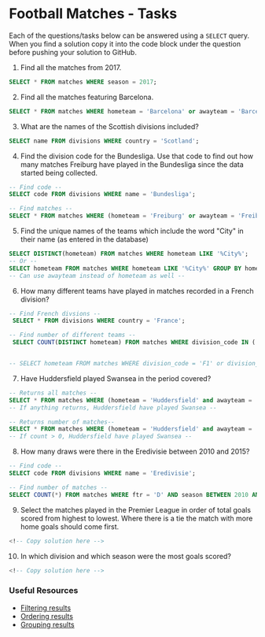 # Football Matches - Tasks

Each of the questions/tasks below can be answered using a `SELECT` query. When you find a solution copy it into the code block under the question before pushing your solution to GitHub.

1) Find all the matches from 2017.

```sql
SELECT * FROM matches WHERE season = 2017;

```

2) Find all the matches featuring Barcelona.

```sql
SELECT * FROM matches WHERE hometeam = 'Barcelona' or awayteam = 'Barcelona';

```

3) What are the names of the Scottish divisions included?

```sql
SELECT name FROM divisions WHERE country = 'Scotland';

```

4) Find the division code for the Bundesliga. Use that code to find out how many matches Freiburg have played in the Bundesliga since the data started being collected.

```sql
-- Find code --
SELECT code FROM divisions WHERE name = 'Bundesliga';

-- Find matches --
SELECT * FROM matches WHERE (hometeam = 'Freiburg' or awayteam = 'Freiburg') and division_code = 'D1';

```

5) Find the unique names of the teams which include the word "City" in their name (as entered in the database)

```sql
SELECT DISTINCT(hometeam) FROM matches WHERE hometeam LIKE '%City%';
-- Or --
SELECT hometeam FROM matches WHERE hometeam LIKE '%City%' GROUP BY hometeam;
-- Can use awayteam instead of hometeam as well -- 

```

6) How many different teams have played in matches recorded in a French division?

```sql
-- Find French divsions --
 SELECT * FROM divisions WHERE country = 'France';

-- Find number of different teams -- 
 SELECT COUNT(DISTINCT hometeam) FROM matches WHERE division_code IN ('F1', 'F2');


-- SELECT hometeam FROM matches WHERE division_code = 'F1' or division_code = 'F2' GROUP BY hometeam;


```

7) Have Huddersfield played Swansea in the period covered?

```sql
-- Returns all matches --
SELECT * FROM matches WHERE (hometeam = 'Huddersfield' and awayteam = 'Swansea') or (hometeam = 'Swansea' and awayteam = 'Huddersfield');
-- If anything returns, Huddersfield have played Swansea --

-- Returns number of matches--
SELECT * FROM matches WHERE (hometeam = 'Huddersfield' and awayteam = 'Swansea') or (hometeam = 'Swansea' and awayteam = 'Huddersfield');
-- If count > 0, Huddersfield have played Swansea --

```

8) How many draws were there in the Eredivisie between 2010 and 2015?

```sql
-- Find code --
SELECT code FROM divisions WHERE name = 'Eredivisie';

-- Find number of matches --
SELECT COUNT(*) FROM matches WHERE ftr = 'D' AND season BETWEEN 2010 AND 2013;

```

9) Select the matches played in the Premier League in order of total goals scored from highest to lowest. Where there is a tie the match with more home goals should come first.

```sql
<!-- Copy solution here -->


```

10) In which division and which season were the most goals scored?

```sql
<!-- Copy solution here -->


```

### Useful Resources

- [Filtering results](https://www.w3schools.com/sql/sql_where.asp)
- [Ordering results](https://www.w3schools.com/sql/sql_orderby.asp)
- [Grouping results](https://www.w3schools.com/sql/sql_groupby.asp)